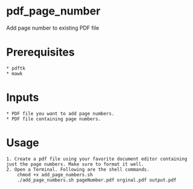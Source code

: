 # pdf_page_number
Add page number to existing PDF file

# Prerequisites
	* pdftk
	* mawk

# Inputs
	* PDF file you want to add page numbers.
	* PDF file containing page numbers.

# Usage
	1. Create a pdf file using your favorite document editor containing just the page numbers. Make sure to format it well.
	2. Open a Terminal. Following are the shell commands.
		chmod +x add_page_numbers.sh
		./add_page_numbers.sh pageNumber.pdf orginal.pdf output.pdf